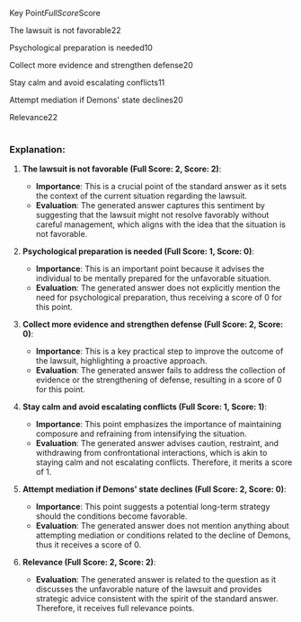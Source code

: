 <table>

Key Point$Full Score$Score

The lawsuit is not favorable$2$2

Psychological preparation is needed$1$0

Collect more evidence and strengthen defense$2$0

Stay calm and avoid escalating conflicts$1$1

Attempt mediation if Demons' state declines$2$0

Relevance$2$2

</table>

### Explanation:

1. **The lawsuit is not favorable (Full Score: 2, Score: 2)**:
   - **Importance**: This is a crucial point of the standard answer as it sets the context of the current situation regarding the lawsuit.
   - **Evaluation**: The generated answer captures this sentiment by suggesting that the lawsuit might not resolve favorably without careful management, which aligns with the idea that the situation is not favorable.

2. **Psychological preparation is needed (Full Score: 1, Score: 0)**:
   - **Importance**: This is an important point because it advises the individual to be mentally prepared for the unfavorable situation.
   - **Evaluation**: The generated answer does not explicitly mention the need for psychological preparation, thus receiving a score of 0 for this point.

3. **Collect more evidence and strengthen defense (Full Score: 2, Score: 0)**:
   - **Importance**: This is a key practical step to improve the outcome of the lawsuit, highlighting a proactive approach.
   - **Evaluation**: The generated answer fails to address the collection of evidence or the strengthening of defense, resulting in a score of 0 for this point.

4. **Stay calm and avoid escalating conflicts (Full Score: 1, Score: 1)**:
   - **Importance**: This point emphasizes the importance of maintaining composure and refraining from intensifying the situation.
   - **Evaluation**: The generated answer advises caution, restraint, and withdrawing from confrontational interactions, which is akin to staying calm and not escalating conflicts. Therefore, it merits a score of 1.

5. **Attempt mediation if Demons' state declines (Full Score: 2, Score: 0)**:
   - **Importance**: This point suggests a potential long-term strategy should the conditions become favorable.
   - **Evaluation**: The generated answer does not mention anything about attempting mediation or conditions related to the decline of Demons, thus it receives a score of 0.

6. **Relevance (Full Score: 2, Score: 2)**:
   - **Evaluation**: The generated answer is related to the question as it discusses the unfavorable nature of the lawsuit and provides strategic advice consistent with the spirit of the standard answer. Therefore, it receives full relevance points.